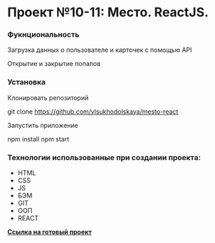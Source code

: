 # Проект №10-11: Место. ReactJS.

### Фукнциональность

Загрузка данных о пользователе и карточек с помощью API

Открытие и закрытие попапов

### Установка

Клонировать репозиторий

git clone https://github.com/ylsukhodolskaya/mesto-react

Запустить приложение

npm install
npm start



### Технологии использованные при создании проекта:

* HTML 
* CSS
* JS
* БЭМ
* GIT
* ООП
* REACT

**[Ссылка на готовый проект](https://ylsukhodolskaya.github.io/mesto-react/)**